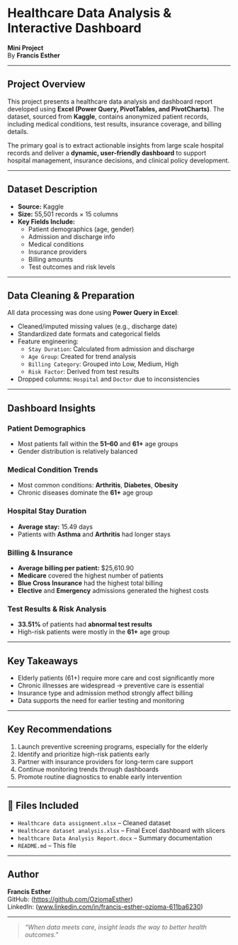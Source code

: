#  Healthcare Data Analysis & Interactive Dashboard

**Mini Project**  
By **Francis Esther**

---

##  Project Overview

This project presents a healthcare data analysis and dashboard report developed using **Excel (Power Query, PivotTables, and PivotCharts)**. The dataset, sourced from **Kaggle**, contains anonymized patient records, including medical conditions, test results, insurance coverage, and billing details.

The primary goal is to extract actionable insights from large scale hospital records and deliver a **dynamic, user-friendly dashboard** to support hospital management, insurance decisions, and clinical policy development.

---

## Dataset Description

- **Source:** Kaggle  
- **Size:** 55,501 records × 15 columns  
- **Key Fields Include:**
  - Patient demographics (age, gender)
  - Admission and discharge info
  - Medical conditions
  - Insurance providers
  - Billing amounts
  - Test outcomes and risk levels

---

## Data Cleaning & Preparation

All data processing was done using **Power Query in Excel**:

- Cleaned/imputed missing values (e.g., discharge date)
- Standardized date formats and categorical fields
- Feature engineering:
  - `Stay Duration`: Calculated from admission and discharge
  - `Age Group`: Created for trend analysis
  - `Billing Category`: Grouped into Low, Medium, High
  - `Risk Factor`: Derived from test results
- Dropped columns: `Hospital` and `Doctor` due to inconsistencies

---

## Dashboard Insights

###  Patient Demographics
- Most patients fall within the **51–60** and **61+** age groups
- Gender distribution is relatively balanced

###  Medical Condition Trends
- Most common conditions: **Arthritis**, **Diabetes**, **Obesity**
- Chronic diseases dominate the **61+** age group

###  Hospital Stay Duration
- **Average stay:** 15.49 days  
- Patients with **Asthma** and **Arthritis** had longer stays

###  Billing & Insurance
- **Average billing per patient:** \$25,610.90  
- **Medicare** covered the highest number of patients  
- **Blue Cross Insurance** had the highest total billing  
- **Elective** and **Emergency** admissions generated the highest costs

### Test Results & Risk Analysis
- **33.51%** of patients had **abnormal test results**  
- High-risk patients were mostly in the **61+** age group

---

## Key Takeaways

- Elderly patients (61+) require more care and cost significantly more
- Chronic illnesses are widespread → preventive care is essential
- Insurance type and admission method strongly affect billing
- Data supports the need for earlier testing and monitoring

---

## Key Recommendations

1. Launch preventive screening programs, especially for the elderly  
2. Identify and prioritize high-risk patients early  
3. Partner with insurance providers for long-term care support  
4. Continue monitoring trends through dashboards  
5. Promote routine diagnostics to enable early intervention

---

## 📂 Files Included

- `Healthcare data assignment.xlsx` – Cleaned dataset
- `Healthcare dataset analysis.xlsx` – Final Excel dashboard with slicers
- `healthcare Data Analysis Report.docx` – Summary documentation
- `README.md` – This file

---

## Author

**Francis Esther**  
GitHub: (https://github.com/OziomaEsther)  
LinkedIn: (www.linkedin.com/in/francis-esther-ozioma-611ba6230)

---

> _“When data meets care, insight leads the way to better health outcomes.”_
